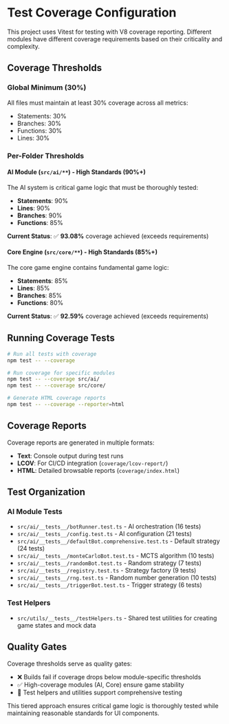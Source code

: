 # Test Coverage Configuration

This project uses Vitest for testing with V8 coverage reporting. Different modules have different coverage requirements based on their criticality and complexity.

## Coverage Thresholds

### Global Minimum (30%)
All files must maintain at least 30% coverage across all metrics:
- Statements: 30%
- Branches: 30% 
- Functions: 30%
- Lines: 30%

### Per-Folder Thresholds

#### AI Module (`src/ai/**`) - High Standards (90%+)
The AI system is critical game logic that must be thoroughly tested:
- **Statements**: 90%
- **Lines**: 90%
- **Branches**: 90%
- **Functions**: 85%

**Current Status**: ✅ **93.08%** coverage achieved (exceeds requirements)

#### Core Engine (`src/core/**`) - High Standards (85%+)
The core game engine contains fundamental game logic:
- **Statements**: 85%
- **Lines**: 85%
- **Branches**: 85%
- **Functions**: 80%

**Current Status**: ✅ **92.59%** coverage achieved (exceeds requirements)

## Running Coverage Tests

```bash
# Run all tests with coverage
npm test -- --coverage

# Run coverage for specific modules
npm test -- --coverage src/ai/
npm test -- --coverage src/core/

# Generate HTML coverage reports
npm test -- --coverage --reporter=html
```

## Coverage Reports

Coverage reports are generated in multiple formats:
- **Text**: Console output during test runs
- **LCOV**: For CI/CD integration (`coverage/lcov-report/`)
- **HTML**: Detailed browsable reports (`coverage/index.html`)

## Test Organization

### AI Module Tests
- `src/ai/__tests__/botRunner.test.ts` - AI orchestration (16 tests)
- `src/ai/__tests__/config.test.ts` - AI configuration (21 tests)  
- `src/ai/__tests__/defaultBot.comprehensive.test.ts` - Default strategy (24 tests)
- `src/ai/__tests__/monteCarloBot.test.ts` - MCTS algorithm (10 tests)
- `src/ai/__tests__/randomBot.test.ts` - Random strategy (7 tests)
- `src/ai/__tests__/registry.test.ts` - Strategy factory (9 tests)
- `src/ai/__tests__/rng.test.ts` - Random number generation (10 tests)
- `src/ai/__tests__/triggerBot.test.ts` - Trigger strategy (6 tests)

### Test Helpers
- `src/utils/__tests__/testHelpers.ts` - Shared test utilities for creating game states and mock data

## Quality Gates

Coverage thresholds serve as quality gates:
- ❌ Builds fail if coverage drops below module-specific thresholds
- ✅ High-coverage modules (AI, Core) ensure game stability
- 🔧 Test helpers and utilities support comprehensive testing

This tiered approach ensures critical game logic is thoroughly tested while maintaining reasonable standards for UI components.
